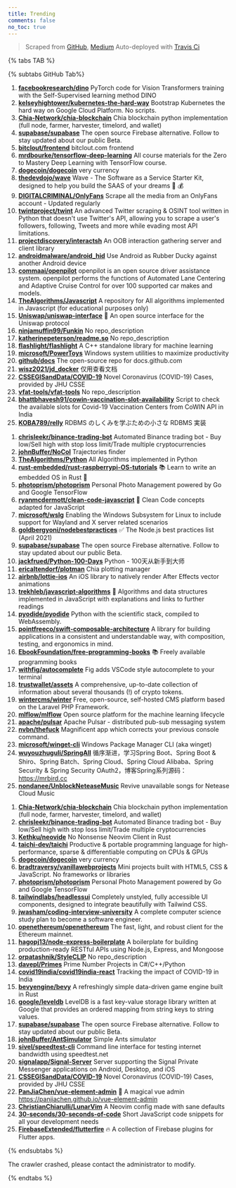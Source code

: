 ```yaml
---
title: Trending
comments: false
no_toc: true
---
```


> Scraped from [GitHub](https://github.com/trending), [Medium](https://medium.com/topic/popular)
Auto-deployed with [Travis Ci](https://travis-ci.org/)

{% tabs TAB %}
<!-- tab GitHub -->
{% subtabs GitHub Tab%}
<!-- tab Daily -->
1. [**facebookresearch/dino**](https://github.com/facebookresearch/dino)
PyTorch code for Vision Transformers training with the Self-Supervised learning method DINO
2. [**kelseyhightower/kubernetes-the-hard-way**](https://github.com/kelseyhightower/kubernetes-the-hard-way)
Bootstrap Kubernetes the hard way on Google Cloud Platform. No scripts.
3. [**Chia-Network/chia-blockchain**](https://github.com/Chia-Network/chia-blockchain)
Chia blockchain python implementation (full node, farmer, harvester, timelord, and wallet)
4. [**supabase/supabase**](https://github.com/supabase/supabase)
The open source Firebase alternative. Follow to stay updated about our public Beta.
5. [**bitclout/frontend**](https://github.com/bitclout/frontend)
bitclout.com frontend
6. [**mrdbourke/tensorflow-deep-learning**](https://github.com/mrdbourke/tensorflow-deep-learning)
All course materials for the Zero to Mastery Deep Learning with TensorFlow course.
7. [**dogecoin/dogecoin**](https://github.com/dogecoin/dogecoin)
very currency
8. [**thedevdojo/wave**](https://github.com/thedevdojo/wave)
Wave - The Software as a Service Starter Kit, designed to help you build the SAAS of your dreams 🚀 💰
9. [**DIGITALCRIMINAL/OnlyFans**](https://github.com/DIGITALCRIMINAL/OnlyFans)
Scrape all the media from an OnlyFans account - Updated regularly
10. [**twintproject/twint**](https://github.com/twintproject/twint)
An advanced Twitter scraping & OSINT tool written in Python that doesn't use Twitter's API, allowing you to scrape a user's followers, following, Tweets and more while evading most API limitations.
11. [**projectdiscovery/interactsh**](https://github.com/projectdiscovery/interactsh)
An OOB interaction gathering server and client library
12. [**androidmalware/android_hid**](https://github.com/androidmalware/android_hid)
Use Android as Rubber Ducky against another Android device
13. [**commaai/openpilot**](https://github.com/commaai/openpilot)
openpilot is an open source driver assistance system. openpilot performs the functions of Automated Lane Centering and Adaptive Cruise Control for over 100 supported car makes and models.
14. [**TheAlgorithms/Javascript**](https://github.com/TheAlgorithms/Javascript)
A repository for All algorithms implemented in Javascript (for educational purposes only)
15. [**Uniswap/uniswap-interface**](https://github.com/Uniswap/uniswap-interface)
🦄 An open source interface for the Uniswap protocol
16. [**ninjamuffin99/Funkin**](https://github.com/ninjamuffin99/Funkin)
No repo_description
17. [**katherinepeterson/readme.so**](https://github.com/katherinepeterson/readme.so)
No repo_description
18. [**flashlight/flashlight**](https://github.com/flashlight/flashlight)
A C++ standalone library for machine learning
19. [**microsoft/PowerToys**](https://github.com/microsoft/PowerToys)
Windows system utilities to maximize productivity
20. [**github/docs**](https://github.com/github/docs)
The open-source repo for docs.github.com
21. [**wisz2021/jd_docker**](https://github.com/wisz2021/jd_docker)
仅用查看文档
22. [**CSSEGISandData/COVID-19**](https://github.com/CSSEGISandData/COVID-19)
Novel Coronavirus (COVID-19) Cases, provided by JHU CSSE
23. [**vfat-tools/vfat-tools**](https://github.com/vfat-tools/vfat-tools)
No repo_description
24. [**bhattbhavesh91/cowin-vaccination-slot-availability**](https://github.com/bhattbhavesh91/cowin-vaccination-slot-availability)
Script to check the available slots for Covid-19 Vaccination Centers from CoWIN API in India
25. [**KOBA789/relly**](https://github.com/KOBA789/relly)
RDBMS のしくみを学ぶための小さな RDBMS 実装
<!-- endtab -->
<!-- tab Weekly -->
1. [**chrisleekr/binance-trading-bot**](https://github.com/chrisleekr/binance-trading-bot)
Automated Binance trading bot - Buy low/Sell high with stop loss limit/Trade multiple cryptocurrencies
2. [**johnBuffer/NoCol**](https://github.com/johnBuffer/NoCol)
Trajectories finder
3. [**TheAlgorithms/Python**](https://github.com/TheAlgorithms/Python)
All Algorithms implemented in Python
4. [**rust-embedded/rust-raspberrypi-OS-tutorials**](https://github.com/rust-embedded/rust-raspberrypi-OS-tutorials)
📚 Learn to write an embedded OS in Rust 🦀
5. [**photoprism/photoprism**](https://github.com/photoprism/photoprism)
Personal Photo Management powered by Go and Google TensorFlow
6. [**ryanmcdermott/clean-code-javascript**](https://github.com/ryanmcdermott/clean-code-javascript)
🛁 Clean Code concepts adapted for JavaScript
7. [**microsoft/wslg**](https://github.com/microsoft/wslg)
Enabling the Windows Subsystem for Linux to include support for Wayland and X server related scenarios
8. [**goldbergyoni/nodebestpractices**](https://github.com/goldbergyoni/nodebestpractices)
✅ The Node.js best practices list (April 2021)
9. [**supabase/supabase**](https://github.com/supabase/supabase)
The open source Firebase alternative. Follow to stay updated about our public Beta.
10. [**jackfrued/Python-100-Days**](https://github.com/jackfrued/Python-100-Days)
Python - 100天从新手到大师
11. [**ericaltendorf/plotman**](https://github.com/ericaltendorf/plotman)
Chia plotting manager
12. [**airbnb/lottie-ios**](https://github.com/airbnb/lottie-ios)
An iOS library to natively render After Effects vector animations
13. [**trekhleb/javascript-algorithms**](https://github.com/trekhleb/javascript-algorithms)
📝 Algorithms and data structures implemented in JavaScript with explanations and links to further readings
14. [**pyodide/pyodide**](https://github.com/pyodide/pyodide)
Python with the scientific stack, compiled to WebAssembly.
15. [**pointfreeco/swift-composable-architecture**](https://github.com/pointfreeco/swift-composable-architecture)
A library for building applications in a consistent and understandable way, with composition, testing, and ergonomics in mind.
16. [**EbookFoundation/free-programming-books**](https://github.com/EbookFoundation/free-programming-books)
📚 Freely available programming books
17. [**withfig/autocomplete**](https://github.com/withfig/autocomplete)
Fig adds VSCode style autocomplete to your terminal
18. [**trustwallet/assets**](https://github.com/trustwallet/assets)
A comprehensive, up-to-date collection of information about several thousands (!) of crypto tokens.
19. [**wintercms/winter**](https://github.com/wintercms/winter)
Free, open-source, self-hosted CMS platform based on the Laravel PHP Framework.
20. [**mlflow/mlflow**](https://github.com/mlflow/mlflow)
Open source platform for the machine learning lifecycle
21. [**apache/pulsar**](https://github.com/apache/pulsar)
Apache Pulsar - distributed pub-sub messaging system
22. [**nvbn/thefuck**](https://github.com/nvbn/thefuck)
Magnificent app which corrects your previous console command.
23. [**microsoft/winget-cli**](https://github.com/microsoft/winget-cli)
Windows Package Manager CLI (aka winget)
24. [**wuyouzhuguli/SpringAll**](https://github.com/wuyouzhuguli/SpringAll)
循序渐进，学习Spring Boot、Spring Boot & Shiro、Spring Batch、Spring Cloud、Spring Cloud Alibaba、Spring Security & Spring Security OAuth2，博客Spring系列源码：https://mrbird.cc
25. [**nondanee/UnblockNeteaseMusic**](https://github.com/nondanee/UnblockNeteaseMusic)
Revive unavailable songs for Netease Cloud Music
<!-- endtab -->
<!-- tab Monthly -->
1. [**Chia-Network/chia-blockchain**](https://github.com/Chia-Network/chia-blockchain)
Chia blockchain python implementation (full node, farmer, harvester, timelord, and wallet)
2. [**chrisleekr/binance-trading-bot**](https://github.com/chrisleekr/binance-trading-bot)
Automated Binance trading bot - Buy low/Sell high with stop loss limit/Trade multiple cryptocurrencies
3. [**Kethku/neovide**](https://github.com/Kethku/neovide)
No Nonsense Neovim Client in Rust
4. [**taichi-dev/taichi**](https://github.com/taichi-dev/taichi)
Productive & portable programming language for high-performance, sparse & differentiable computing on CPUs & GPUs
5. [**dogecoin/dogecoin**](https://github.com/dogecoin/dogecoin)
very currency
6. [**bradtraversy/vanillawebprojects**](https://github.com/bradtraversy/vanillawebprojects)
Mini projects built with HTML5, CSS & JavaScript. No frameworks or libraries
7. [**photoprism/photoprism**](https://github.com/photoprism/photoprism)
Personal Photo Management powered by Go and Google TensorFlow
8. [**tailwindlabs/headlessui**](https://github.com/tailwindlabs/headlessui)
Completely unstyled, fully accessible UI components, designed to integrate beautifully with Tailwind CSS.
9. [**jwasham/coding-interview-university**](https://github.com/jwasham/coding-interview-university)
A complete computer science study plan to become a software engineer.
10. [**openethereum/openethereum**](https://github.com/openethereum/openethereum)
The fast, light, and robust client for the Ethereum mainnet.
11. [**hagopj13/node-express-boilerplate**](https://github.com/hagopj13/node-express-boilerplate)
A boilerplate for building production-ready RESTful APIs using Node.js, Express, and Mongoose
12. [**orpatashnik/StyleCLIP**](https://github.com/orpatashnik/StyleCLIP)
No repo_description
13. [**davepl/Primes**](https://github.com/davepl/Primes)
Prime Number Projects in C#/C++/Python
14. [**covid19india/covid19india-react**](https://github.com/covid19india/covid19india-react)
Tracking the impact of COVID-19 in India
15. [**bevyengine/bevy**](https://github.com/bevyengine/bevy)
A refreshingly simple data-driven game engine built in Rust
16. [**google/leveldb**](https://github.com/google/leveldb)
LevelDB is a fast key-value storage library written at Google that provides an ordered mapping from string keys to string values.
17. [**supabase/supabase**](https://github.com/supabase/supabase)
The open source Firebase alternative. Follow to stay updated about our public Beta.
18. [**johnBuffer/AntSimulator**](https://github.com/johnBuffer/AntSimulator)
Simple Ants simulator
19. [**sivel/speedtest-cli**](https://github.com/sivel/speedtest-cli)
Command line interface for testing internet bandwidth using speedtest.net
20. [**signalapp/Signal-Server**](https://github.com/signalapp/Signal-Server)
Server supporting the Signal Private Messenger applications on Android, Desktop, and iOS
21. [**CSSEGISandData/COVID-19**](https://github.com/CSSEGISandData/COVID-19)
Novel Coronavirus (COVID-19) Cases, provided by JHU CSSE
22. [**PanJiaChen/vue-element-admin**](https://github.com/PanJiaChen/vue-element-admin)
🎉 A magical vue admin https://panjiachen.github.io/vue-element-admin
23. [**ChristianChiarulli/LunarVim**](https://github.com/ChristianChiarulli/LunarVim)
A Neovim config made with sane defaults
24. [**30-seconds/30-seconds-of-code**](https://github.com/30-seconds/30-seconds-of-code)
Short JavaScript code snippets for all your development needs
25. [**FirebaseExtended/flutterfire**](https://github.com/FirebaseExtended/flutterfire)
🔥 A collection of Firebase plugins for Flutter apps.
<!-- endtab -->
{% endsubtabs %}
<!-- endtab -->
<!-- tab Medium -->
The crawler crashed, please contact the administrator to modify.
<!-- endtab -->
{% endtabs %}
